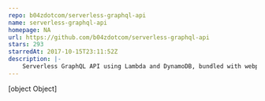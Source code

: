 ```yaml
---
repo: b04zdotcom/serverless-graphql-api
name: serverless-graphql-api
homepage: NA
url: https://github.com/b04zdotcom/serverless-graphql-api
stars: 293
starredAt: 2017-10-15T23:11:52Z
description: |-
    Serverless GraphQL API using Lambda and DynamoDB, bundled with webpack
---
```


[object Object]
